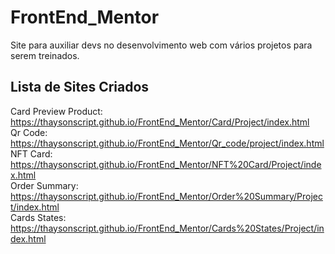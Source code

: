 # FrontEnd_Mentor

Site para auxiliar devs no desenvolvimento web com vários projetos para serem treinados.

## Lista de Sites Criados
 
Card Preview Product: https://thaysonscript.github.io/FrontEnd_Mentor/Card/Project/index.html
<br>
Qr Code: https://thaysonscript.github.io/FrontEnd_Mentor/Qr_code/project/index.html
<br>
NFT Card: https://thaysonscript.github.io/FrontEnd_Mentor/NFT%20Card/Project/index.html
<br>
Order Summary: https://thaysonscript.github.io/FrontEnd_Mentor/Order%20Summary/Project/index.html
<br>
Cards States: https://thaysonscript.github.io/FrontEnd_Mentor/Cards%20States/Project/index.html
